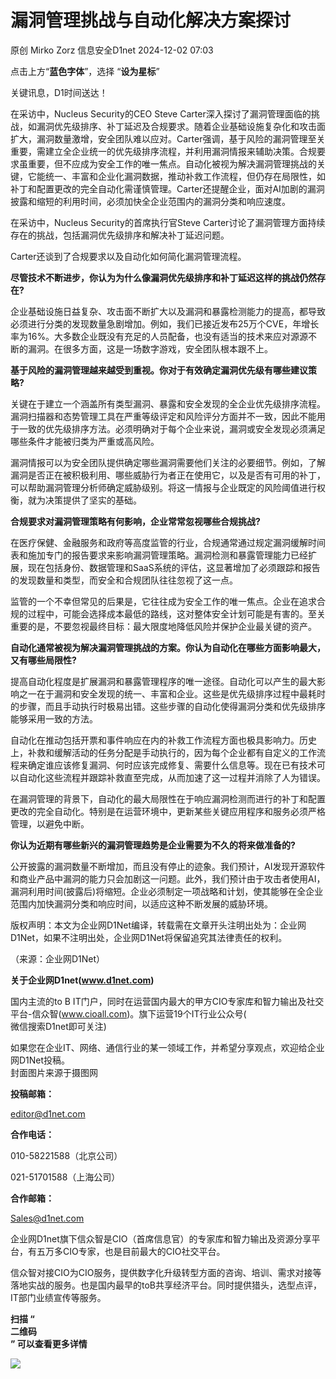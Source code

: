 #  漏洞管理挑战与自动化解决方案探讨   
原创 Mirko Zorz  信息安全D1net   2024-12-02 07:03  
  
点击上方“**蓝色字体**”，选择 “**设为星标**”  
  
关键讯息，D1时间送达！  
  
在采访中，Nucleus Security的CEO Steve Carter深入探讨了漏洞管理面临的挑战，如漏洞优先级排序、补丁延迟及合规要求。随着企业基础设施复杂化和攻击面扩大，漏洞数量激增，安全团队难以应对。Carter强调，基于风险的漏洞管理至关重要，需建立全企业统一的优先级排序流程，并利用漏洞情报来辅助决策。合规要求虽重要，但不应成为安全工作的唯一焦点。自动化被视为解决漏洞管理挑战的关键，它能统一、丰富和企业化漏洞数据，推动补救工作流程，但仍存在局限性，如补丁和配置更改的完全自动化需谨慎管理。Carter还提醒企业，面对AI加剧的漏洞披露和缩短的利用时间，必须加快全企业范围内的漏洞分类和响应速度。  
  
  
在采访中，Nucleus Security的首席执行官Steve Carter讨论了漏洞管理方面持续存在的挑战，包括漏洞优先级排序和解决补丁延迟问题。  
  
Carter还谈到了合规要求以及自动化如何简化漏洞管理流程。  
  
**尽管技术不断进步，你认为为什么像漏洞优先级排序和补丁延迟这样的挑战仍然存在?**  
  
企业基础设施日益复杂、攻击面不断扩大以及漏洞和暴露检测能力的提高，都导致必须进行分类的发现数量急剧增加。例如，我们已接近发布25万个CVE，年增长率为16%。大多数企业既没有充足的人员配备，也没有适当的技术来应对源源不断的漏洞。在很多方面，这是一场数字游戏，安全团队根本跟不上。  
  
**基于风险的漏洞管理越来越受到重视。你对于有效确定漏洞优先级有哪些建议策略?**  
  
关键在于建立一个涵盖所有类型漏洞、暴露和安全发现的全企业优先级排序流程。漏洞扫描器和态势管理工具在严重等级评定和风险评分方面并不一致，因此不能用于一致的优先级排序方法。必须明确对于每个企业来说，漏洞或安全发现必须满足哪些条件才能被归类为严重或高风险。  
  
漏洞情报可以为安全团队提供确定哪些漏洞需要他们关注的必要细节。例如，了解漏洞是否正在被积极利用、哪些威胁行为者正在使用它，以及是否有可用的补丁，可以帮助漏洞管理分析师确定威胁级别。将这一情报与企业既定的风险阈值进行权衡，就为决策提供了坚实的基础。  
  
**合规要求对漏洞管理策略有何影响，企业常常忽视哪些合规挑战?**  
  
在医疗保健、金融服务和政府等高度监管的行业，合规通常通过规定漏洞缓解时间表和施加专门的报告要求来影响漏洞管理策略。漏洞检测和暴露管理能力已经扩展，现在包括身份、数据管理和SaaS系统的评估，这显著增加了必须跟踪和报告的发现数量和类型，而安全和合规团队往往忽视了这一点。  
  
监管的一个不幸但常见的后果是，它往往成为安全工作的唯一焦点。企业在追求合规的过程中，可能会选择成本最低的路线，这对整体安全计划可能是有害的。至关重要的是，不要忽视最终目标：最大限度地降低风险并保护企业最关键的资产。  
  
**自动化通常被视为解决漏洞管理挑战的方案。你认为自动化在哪些方面影响最大，又有哪些局限性?**  
  
提高自动化程度是扩展漏洞和暴露管理程序的唯一途径。自动化可以产生的最大影响之一在于漏洞和安全发现的统一、丰富和企业。这些是优先级排序过程中最耗时的步骤，而且手动执行时极易出错。这些步骤的自动化使得漏洞分类和优先级排序能够采用一致的方法。  
  
自动化在推动包括开票和事件响应在内的补救工作流程方面也极具影响力。历史上，补救和缓解活动的任务分配是手动执行的，因为每个企业都有自定义的工作流程来确定谁应该修复漏洞、何时应该完成修复、需要什么信息等。现在已有技术可以自动化这些流程并跟踪补救直至完成，从而加速了这一过程并消除了人为错误。  
  
在漏洞管理的背景下，自动化的最大局限性在于响应漏洞检测而进行的补丁和配置更改的完全自动化。特别是在运营环境中，更新某些关键应用程序和服务必须严格管理，以避免中断。  
  
**你认为近期有哪些新兴的漏洞管理趋势是企业需要为不久的将来做准备的?**  
  
公开披露的漏洞数量不断增加，而且没有停止的迹象。我们预计，AI发现开源软件和商业产品中漏洞的能力只会加剧这一问题。此外，我们预计由于攻击者使用AI，漏洞利用时间(披露后)将缩短。企业必须制定一项战略和计划，使其能够在全企业范围内加快漏洞分类和响应时间，以适应这种不断发展的威胁环境。  
  
版权声明：本文为企业网D1Net编译，转载需在文章开头注明出处为：企业网D1Net，如果不注明出处，企业网D1Net将保留追究其法律责任的权利。  
  
  
（来源：企业网D1Net）  
  
**关于企业网D1net(www.d1net.com)**  
  
  
  
  
国内主流的to B IT门户，同时在运营国内最大的甲方CIO专家库和智力输出及社交平台-信众智(www.cioall.com)。旗下运营19个IT行业公众号(  
微信搜索D1net即可关注)  
  
  
  
如果您在企业IT、网络、通信行业的某一领域工作，并希望分享观点，欢迎给企业网D1Net投稿。  
封面图片来源于摄图网  
  
**投稿邮箱：**  
  
editor@d1net.com  
  
**合作电话：**  
  
010-58221588（北京公司）  
  
021-51701588（上海公司）   
  
**合作邮箱：**  
  
Sales@d1net.com  
  
企业网D1net旗下信众智是CIO（首席信息官）的专家库和智力输出及资源分享平台，有五万多CIO专家，也是目前最大的CIO社交平台。  
  
  
信众智对接CIO为CIO服务，提供数字化升级转型方面的咨询、培训、需求对接等落地实战的服务。也是国内最早的toB共享经济平台。同时提供猎头，选型点评，IT部门业绩宣传等服务。  
  
**扫描 “**  
**二维码**  
**” 可以查看更多详情**  
  
![](https://mmbiz.qpic.cn/mmbiz_png/OuQdh6iaViaXaIOY0mjrTgicElErUqymD4icjEneq6YYVpiadU3pDLRHwqFrW9Y2Ht0uKeuIEjO3hDxfiatbI5KcibHIA/640?wx_fmt=other&wxfrom=5&wx_lazy=1&wx_co=1&tp=webp "")  
  
